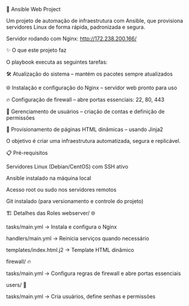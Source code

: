 🚀 Ansible Web Project

Um projeto de automação de infraestrutura com Ansible, que provisiona servidores Linux de forma rápida, padronizada e segura.

Servidor rodando com Nginx: http://172.238.200.166/

✨ O que este projeto faz

O playbook executa as seguintes tarefas:

🛠 Atualização do sistema – mantém os pacotes sempre atualizados

🌐 Instalação e configuração do Nginx – servidor web pronto para uso

🔥 Configuração de firewall – abre portas essenciais: 22, 80, 443

👤 Gerenciamento de usuários – criação de contas e definição de permissões

📄 Provisionamento de páginas HTML dinâmicas – usando Jinja2

O objetivo é criar uma infraestrutura automatizada, segura e replicável.

📋 Pré-requisitos

Servidores Linux (Debian/CentOS) com SSH ativo

Ansible instalado na máquina local

Acesso root ou sudo nos servidores remotos

Git instalado (para versionamento e controle do projeto)

🏗 Detalhes das Roles
webserver/ 🌐

tasks/main.yml → Instala e configura o Nginx

handlers/main.yml → Reinicia serviços quando necessário

templates/index.html.j2 → Template HTML dinâmico

firewall/ 🔥

tasks/main.yml → Configura regras de firewall e abre portas essenciais

users/ 👤

tasks/main.yml → Cria usuários, define senhas e permissões
